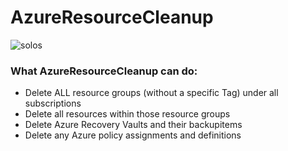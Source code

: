 # AzureResourceCleanup
![solos](https://github.com/MARCO-K/AzureResourceCleanup/assets/17045768/b890c071-4e59-4134-a249-fb6427f470fb)
### What AzureResourceCleanup can do:
- Delete ALL resource groups (without a specific Tag) under all subscriptions
- Delete all resources within those resource groups
- Delete Azure Recovery Vaults and their backupitems
- Delete any Azure policy assignments and definitions


